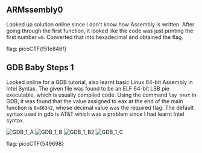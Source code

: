 ## ARMssembly0
Looked up solution online since I don't know how Assembly is written. After going through the first function, it looked like the code was just printing the first number `w0`. Converted that into hexadecimal and obtained the flag.

flag: picoCTF{f51e846f}

## GDB Baby Steps 1
Looked online for a GDB tutorial, also learnt basic Linux 64-bit Assembly in Intel Syntax. The given file was found to be an  ELF 64-bit LSB pie executable, which is usually compiled code. Using the command `lay next` in GDB, it was found that the value assigned to eax at the end of the main function is `0x86342`, whose decimal value was the required flag. The default syntax used in gdb is AT&T which was a problem since I had learnt Intel syntax.

![GDB_1_A](https://github.com/mizar-0/Cryptonite-JTP-2/assets/76529146/e620b614-0356-44f0-88ce-bbf52bcdd270)
![GDB_1_B](https://github.com/mizar-0/Cryptonite-JTP-2/assets/76529146/06c8d03f-c184-4bac-bab5-de7e01a7c00a)
![GDB_1_B2](https://github.com/mizar-0/Cryptonite-JTP-2/assets/76529146/25919dbe-e92d-4452-a782-6c029dbe948f)
![GDB_1_C](https://github.com/mizar-0/Cryptonite-JTP-2/assets/76529146/b41910e7-3d75-4508-9465-4ce742dfef41)

flag: picoCTF{549698}

## 
